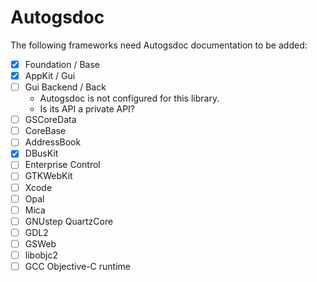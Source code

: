 # Autogsdoc

The following frameworks need Autogsdoc documentation to be added:

- [X] Foundation / Base
- [X] AppKit / Gui
- [ ] Gui Backend / Back
    * Autogsdoc is not configured for this library.
    * Is its API a private API?
- [ ] GSCoreData
- [ ] CoreBase
- [ ] AddressBook
- [X] DBusKit
- [ ] Enterprise Control
- [ ] GTKWebKit
- [ ] Xcode
- [ ] Opal
- [ ] Mica
- [ ] GNUstep QuartzCore
- [ ] GDL2
- [ ] GSWeb
- [ ] libobjc2
- [ ] GCC Objective-C runtime
